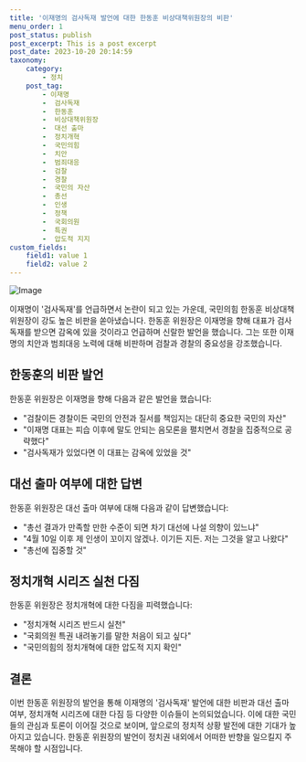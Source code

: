 ```yaml
---
title: '이재명의 검사독재 발언에 대한 한동훈 비상대책위원장의 비판'
menu_order: 1
post_status: publish
post_excerpt: This is a post excerpt
post_date: 2023-10-20 20:14:59
taxonomy:
    category:
        - 정치
    post_tag:
        - 이재명
        -  검사독재
        -  한동훈
        -  비상대책위원장
        -  대선 출마
        -  정치개혁
        -  국민의힘
        -  치안
        -  범죄대응
        -  검찰
        -  경찰
        -  국민의 자산
        -  총선
        -  인생
        -  정책
        -  국회의원
        -  특권
        -  압도적 지지
custom_fields:
    field1: value 1
    field2: value 2
---
```


![Image](https://imgnews.pstatic.net/image/666/2024/02/07/0000033114_001_20240207133002577.jpg?type=w647)


이재명이 '검사독재'를 언급하면서 논란이 되고 있는 가운데, 국민의힘 한동훈 비상대책위원장이 강도 높은 비판을 쏟아냈습니다. 한동훈 위원장은 이재명을 향해 대표가 검사독재를 받으면 감옥에 있을 것이라고 언급하며 신랄한 발언을 했습니다. 그는 또한 이재명의 치안과 범죄대응 노력에 대해 비판하며 검찰과 경찰의 중요성을 강조했습니다.

## 한동훈의 비판 발언
한동훈 위원장은 이재명을 향해 다음과 같은 발언을 했습니다:
- "검찰이든 경찰이든 국민의 안전과 질서를 책임지는 대단히 중요한 국민의 자산"
- "이재명 대표는 피습 이후에 말도 안되는 음모론을 펼치면서 경찰을 집중적으로 공략했다"
- "검사독재가 있었다면 이 대표는 감옥에 있었을 것"

## 대선 출마 여부에 대한 답변
한동훈 위원장은 대선 출마 여부에 대해 다음과 같이 답변했습니다:
- "총선 결과가 만족할 만한 수준이 되면 차기 대선에 나설 의향이 있느냐"
- "4월 10일 이후 제 인생이 꼬이지 않겠나. 이기든 지든. 저는 그것을 알고 나왔다"
- "총선에 집중할 것"

## 정치개혁 시리즈 실천 다짐
한동훈 위원장은 정치개혁에 대한 다짐을 피력했습니다:
- "정치개혁 시리즈 반드시 실천"
- "국회의원 특권 내려놓기를 말한 처음이 되고 싶다"
- "국민의힘의 정치개혁에 대한 압도적 지지 확인"

## 결론
이번 한동훈 위원장의 발언을 통해 이재명의 '검사독재' 발언에 대한 비판과 대선 출마 여부, 정치개혁 시리즈에 대한 다짐 등 다양한 이슈들이 논의되었습니다. 이에 대한 국민들의 관심과 토론이 이어질 것으로 보이며, 앞으로의 정치적 상황 발전에 대한 기대가 높아지고 있습니다. 한동훈 위원장의 발언이 정치권 내외에서 어떠한 반향을 일으킬지 주목해야 할 시점입니다.
